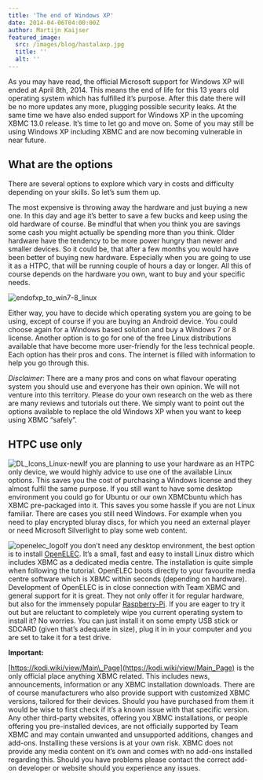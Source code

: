 ```yaml
---
title: 'The end of Windows XP'
date: 2014-04-06T04:00:00Z
author: Martijn Kaijser
featured_image:
  src: /images/blog/hastalaxp.jpg
  title: ''
  alt: ''
---
```

As you may have read, the official Microsoft support for Windows XP will ended at April 8th, 2014. This means the end of life for this 13 years old operating system which has fulfilled it’s purpose. After this date there will be no more updates any more, plugging possible security leaks. At the same time we have also ended support for Windows XP in the upcoming XBMC 13.0 release. It’s time to let go and move on. Some of you may still be using Windows XP including XBMC and are now becoming vulnerable in near future.

 What are the options
--------------------

 There are several options to explore which vary in costs and difficulty depending on your skills. So let’s sum them up.

 The most expensive is throwing away the hardware and just buying a new one. In this day and age it’s better to save a few bucks and keep using the old hardware of course. Be mindful that when you think you are savings some cash you might actually be spending more than you think. Older hardware have the tendency to be more power hungry than newer and smaller devices. So it could be, that after a few months you would have been better of buying new hardware. Especially when you are going to use it as a HTPC, that will be running couple of hours a day or longer. All this of course depends on the hardware you own, want to buy and your specific needs.

  

 ![endofxp_to_win7-8_linux](/sites/default/files/uploads/endofxp_to_win7-8_linux-300x168.jpg)

 Either way, you have to decide which operating system you are going to be using, except of course if you are buying an Android device. You could choose again for a Windows based solution and buy a Windows 7 or 8 license. Another option is to go for one of the free Linux distributions available that have become more user-friendly for the less technical people. Each option has their pros and cons. The internet is filled with information to help you go through this.

 *Disclaimer*: There are a many pros and cons on what flavour operating system you should use and everyone has their own opinion. We will not venture into this territory. Please do your own research on the web as there are many reviews and tutorials out there. We simply want to point out the options available to replace the old Windows XP when you want to keep using XBMC “safely”.

 HTPC use only
-------------

 ![DL_Icons_Linux-new](/sites/default/files/uploads/DL_Icons_Linux-new.png)If you are planning to use your hardware as an HTPC only device, we would highly advice to use one of the available Linux options. This saves you the cost of purchasing a Windows license and they almost fulfil the same purpose. If you still want to have some desktop environment you could go for Ubuntu or our own XBMCbuntu which has XBMC pre-packaged into it. This saves you some hassle if you are not Linux familiar. There are cases you still need Windows. For example when you need to play encrypted bluray discs, for which you need an external player or need Microsoft Silverlight to play some web content.

 ![openelec_logo](/sites/default/files/uploads/openelec_logo.png)If you don’t need any desktop environment, the best option is to install [OpenELEC](https://openelec.tv/). It’s a small, fast and easy to install Linux distro which includes XBMC as a dedicated media centre. The installation is quite simple when following the tutorial. OpenELEC boots directly to your favourite media centre software which is XBMC within seconds (depending on hardware). Development of OpenELEC is in close connection with Team XBMC and general support for it is great. They not only offer it for regular hardware, but also for the immensely popular [Raspberry-Pi](https://www.raspberrypi.org/). If you are eager to try it out but are reluctant to completely wipe you current operating system to install it? No worries. You can just install it on some empty USB stick or SDCARD (given that’s adequate in size), plug it in in your computer and you are set to take it for a test drive.

  **Important:**

 [https://kodi.wiki/view/Main\_Page](https://kodi.wiki/view/Main_Page) is the only official place anything XBMC related. This includes news, announcements, information or any XBMC installation downloads. There are of course manufacturers who also provide support with customized XBMC versions, tailored for their devices. Should you have purchased from them it would be wise to first check if it’s a known issue with that specific version. Any other third-party websites, offering you XBMC installations, or people offering you pre-installed devices, are not officially supported by Team XBMC and may contain unwanted and unsupported additions, changes and add-ons. Installing these versions is at your own risk. XBMC does not provide any media content on it’s own and comes with no add-ons installed regarding this. Should you have problems please contact the correct add-on developer or website should you experience any issues.

 